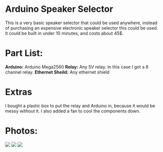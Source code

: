 # Arduino Speaker Selector

This is a very basic speaker selector that could be used anywhere, instead of purchasing an expensive electronic speaker selector this could be used. It could be built in under 10 minutes, and costs about 45$. 

# Part List:
**Arduino:**  Arduino Mega2560
**Relay:** Any 5V relay. In this case I got a 8 channel relay.
**Ethernet Sheild:** Any ethernet shield

# Extras
I bought a plastic box to put the relay and Arduino in, because it would be messy without it. I also added a fan to cool the components down.

# Photos:
![](https://i.imgur.com/AJJ1cfs.jpg)
![](https://i.imgur.com/Z5o63mK.jpg)
![](https://i.imgur.com/oftNsUI.jpg)


